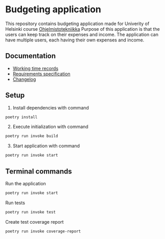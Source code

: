 # Budgeting application 
This repository contains budgeting application made for Univerity of Helsinki course [Ohjelmistotekniikka](https://courses.helsinki.fi/fi/tkt20002)
Purpose of this application is that the users can keep track on their expenses and income. The application can have multiple users, each having their own expenses and income.


## Documentation 
- [Working time records](https://github.com/oheinonen/ot-harjoitustyo/blob/master/documentation/working_time_records.md)
- [Requirements specification](https://github.com/oheinonen/ot-harjoitustyo/blob/master/documentation/requirement_specification.md)
- [Changelog](https://github.com/oheinonen/ot-harjoitustyo/blob/master/documentation/changelog.md)

## Setup

1. Install dependencies with command
```bash
poetry install
```

2. Execute initialization with command

```bash
poetry run invoke build
```

3. Start application with command

```bash
poetry run invoke start
```

## Terminal commands
Run the application
```bash
poetry run invoke start
```
Run tests
```bash
poetry run invoke test
```

Create test coverage report
```bash
poetry run invoke coverage-report
```

